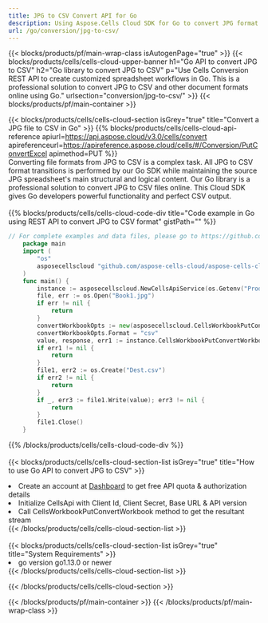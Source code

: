 ```yaml
---
title: JPG to CSV Convert API for Go 
description: Using Aspose.Cells Cloud SDK for Go to convert JPG format file to CSV format file. 
url: /go/conversion/jpg-to-csv/
---
```



{{< blocks/products/pf/main-wrap-class isAutogenPage="true" >}}
{{< blocks/products/cells/cells-cloud-upper-banner h1="Go API to convert JPG to CSV" h2="Go library to convert JPG to CSV" p="Use Cells Conversion REST API to create customized spreadsheet workflows in Go. This is a professional solution to convert JPG to CSV and other document formats online using Go." urlsection="conversion/jpg-to-csv/" >}}
{{< blocks/products/pf/main-container >}}

{{< blocks/products/cells/cells-cloud-section isGrey="true"  title="Convert a JPG file to CSV in Go" >}}
{{% blocks/products/cells/cells-cloud-api-reference  apiurl=https://api.aspose.cloud/v3.0/cells/convert  apireferenceurl=https://apireference.aspose.cloud/cells/#/Conversion/PutConvertExcel  apimethod=PUT %}}
<br/>
Converting file formats from JPG to CSV is a complex task. All JPG to CSV format transitions is performed by our Go SDK while maintaining the source JPG spreadsheet's main structural and logical content. Our Go library is a professional solution to convert JPG to CSV files online. This Cloud SDK gives Go developers powerful functionality and perfect CSV output.
<br/>
<br/>
{{% blocks/products/cells/cells-cloud-code-div title="Code example in Go using REST API to convert JPG to CSV format" gistPath="" %}}
 
```go
// For complete examples and data files, please go to https://github.com/aspose-cells-cloud/aspose-cells-cloud-go/
    package main
    import (
	    "os"
	    asposecellscloud "github.com/aspose-cells-cloud/aspose-cells-cloud-go/v22"
    )
    func main() {
	    instance := asposecellscloud.NewCellsApiService(os.Getenv("ProductClientId"), os.Getenv("ProductClientSecret"))
	    file, err := os.Open("Book1.jpg")
	    if err != nil {
		    return
	    }
	    convertWorkbookOpts := new(asposecellscloud.CellsWorkbookPutConvertWorkbookOpts)
	    convertWorkbookOpts.Format = "csv"
	    value, response, err1 := instance.CellsWorkbookPutConvertWorkbook(file, convertWorkbookOpts)
	    if err1 != nil {
		    return
	    }
	    file1, err2 := os.Create("Dest.csv")
	    if err2 != nil {
		    return
	    }
	    if _, err3 := file1.Write(value); err3 != nil {
		    return
	    }
	    file1.Close()
    }
```
 
{{% /blocks/products/cells/cells-cloud-code-div  %}}
<br/>
<br/>
{{< blocks/products/cells/cells-cloud-section-list isGrey="true"  title="How to use Go API to convert  JPG to CSV" >}}
<li>Create an account at <a href="https://dashboard.aspose.cloud/">Dashboard</a> to get free API quota & authorization details</li>
<li>Initialize CellsApi with Client Id, Client Secret, Base URL & API version</li>
<li>Call CellsWorkbookPutConvertWorkbook method to get the resultant stream</li>
{{< /blocks/products/cells/cells-cloud-section-list >}}
<br/>
<br/>
{{< blocks/products/cells/cells-cloud-section-list isGrey="true"  title="System Requirements" >}}
<li>go version go1.13.0 or newer</li>
{{< /blocks/products/cells/cells-cloud-section-list >}}

{{< /blocks/products/cells/cells-cloud-section >}}

{{< /blocks/products/pf/main-container >}}
{{< /blocks/products/pf/main-wrap-class >}}
